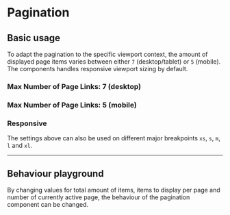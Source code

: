# Pagination

## Basic usage

To adapt the pagination to the specific viewport context, the amount of displayed page items varies between either `7` (desktop/tablet) or `5` (mobile). The components handles responsive viewport sizing by default.

<Playground :themeable="true">
  <template v-slot="{theme}">
    <p-pagination :theme="theme" total-items-count="500" items-per-page="25" active-page="1"></p-pagination>
  </template>
</Playground>

### Max Number of Page Links: 7 (desktop)
<Playground :themeable="true">
  <template v-slot="{theme}">
    <p-pagination :theme="theme" total-items-count="500" items-per-page="25" active-page="1" max-number-of-page-links="7"></p-pagination>
  </template>
</Playground>

### Max Number of Page Links: 5 (mobile)
<Playground :themeable="true">
  <template v-slot="{theme}">
    <p-pagination :theme="theme" total-items-count="500" items-per-page="25" active-page="1" max-number-of-page-links="5"></p-pagination>
  </template>
</Playground>

### Responsive

The settings above can also be used on different major breakpoints `xs`, `s`, `m`, `l` and `xl`.

<Playground :themeable="true">
  <template v-slot="{theme}">
    <p-pagination :theme="theme" total-items-count="500" items-per-page="25" active-page="1" max-number-of-page-links="{ base: 5, s: 7 }"></p-pagination>
  </template>
</Playground>


--- 

## Behaviour playground
By changing values for total amount of items, items to display per page and number of currently active page, the behaviour of the pagination component can be changed.

<Playground :themeable="true">
  <template v-slot:configurator="{theme}">
    <label style="display:inline-block; margin-right: 16px;">
      <p-text tag="span" size="x-small" :theme="theme">Total items count</p-text>
      <input type="number" v-bind:value="totalItemsCount" v-on:input="totalItemsCount = $event.target.value"/>
    </label>
    <label style="display:inline-block; margin-right: 16px;">
      <p-text tag="span" size="x-small" :theme="theme">Items per page</p-text>
      <input type="number" v-bind:value="itemsPerPage" v-on:input="itemsPerPage = $event.target.value"/>
    </label>
    <label style="display:inline-block">
      <p-text tag="span" size="x-small" :theme="theme">Active page</p-text>
      <input ref="activePage" type="number" v-bind:value="activePage" v-on:input="activePage = $event.target.value"/>
    </label>
  </template>
  <template v-slot:default="{theme}">
    <p-pagination ref="paginationPlayground" :theme="theme" :total-items-count="totalItemsCount" :items-per-page="itemsPerPage" :active-page="activePage"></p-pagination>
  </template>
</Playground>

<script lang="ts">
  import { Component, Vue } from 'vue-property-decorator';
  
  @Component
  export default class PlaygroundPagination extends Vue {
    public totalItemsCount:number = 500;
    public itemsPerPage:number = 25;
    public activePage:number = 1;
    
    mounted(){
      this.$refs.paginationPlayground.addEventListener('pageChange', (e) => {
        this.activePage = e.detail.page;
      });
    }
  }
</script>
